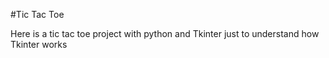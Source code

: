 #Tic Tac Toe 

Here is a tic tac toe project with python and Tkinter just to understand how Tkinter works
